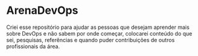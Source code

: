 # ArenaDevOps
Criei esse repositório para ajudar as pessoas que desejam aprender mais sobre DevOps e não sabem por onde começar, colocarei conteúdo do que sei, pesquisas, referências e quando puder contribuições de outros profissionais da área.
